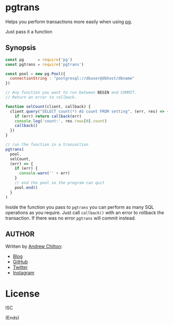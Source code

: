 # pgtrans #

Helps you perform transactions more easily when using [pg](https://www.npmjs.com/package/pg).

Just pass it a function

## Synopsis ##

```js
const pg      = require('pg')
const pgtrans = require('pgtrans')

const pool = new pg.Pool({
  connectionString : "postgresql://dbuser@dbhost/dbname"
})

// Any function you want to run between BEGIN and COMMIT.
// Return an error to rollback.

function selCount(client, callback) {
  client.query("SELECT count(*) AS count FROM setting", (err, res) => {
    if (err) return callback(err)
    console.log('count:', res.rows[0].count)
    callback()
  })
}

// run the function in a transaction
pgtrans(
  pool,
  selCount,
  (err) => {
    if (err) {
      console.warn('' + err)
    }
    // end the pool so the program can quit
    pool.end()
  }
)
```

Inside the function you pass to `pgtrans` you can perform as many SQL
operations as you require. Just call `callback()` with an error to rollback the
transaction. If there was no error `pgtrans` will commit instead.

## AUTHOR ##

Written by [Andrew Chilton](https://chilts.me/):

* [Blog](https://chilts.org/)
* [GitHub](https://github.com/chilts)
* [Twitter](https://twitter.com/andychilton)
* [Instagram](http://instagram.com/thechilts)

# License #

ISC

(Ends)
